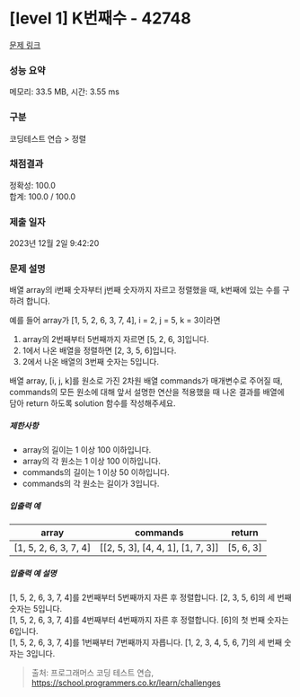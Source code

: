 # [level 1] K번째수 - 42748 

[문제 링크](https://school.programmers.co.kr/learn/courses/30/lessons/42748) 

### 성능 요약

메모리: 33.5 MB, 시간: 3.55 ms

### 구분

코딩테스트 연습 > 정렬

### 채점결과

정확성: 100.0<br/>합계: 100.0 / 100.0

### 제출 일자

2023년 12월 2일 9:42:20

### 문제 설명

<p style="user-select: auto !important;">배열 array의 i번째 숫자부터 j번째 숫자까지 자르고 정렬했을 때, k번째에 있는 수를 구하려 합니다.</p>

<p style="user-select: auto !important;">예를 들어 array가 [1, 5, 2, 6, 3, 7, 4], i = 2, j = 5, k = 3이라면</p>

<ol style="user-select: auto !important;">
<li style="user-select: auto !important;">array의 2번째부터 5번째까지 자르면 [5, 2, 6, 3]입니다.</li>
<li style="user-select: auto !important;">1에서 나온 배열을 정렬하면 [2, 3, 5, 6]입니다.</li>
<li style="user-select: auto !important;">2에서 나온 배열의 3번째 숫자는 5입니다.</li>
</ol>

<p style="user-select: auto !important;">배열 array, [i, j, k]를 원소로 가진 2차원 배열 commands가 매개변수로 주어질 때, commands의 모든 원소에 대해 앞서 설명한 연산을 적용했을 때 나온 결과를 배열에 담아 return 하도록 solution 함수를 작성해주세요.</p>

<h5 style="user-select: auto !important;">제한사항</h5>

<ul style="user-select: auto !important;">
<li style="user-select: auto !important;">array의 길이는 1 이상 100 이하입니다.</li>
<li style="user-select: auto !important;">array의 각 원소는 1 이상 100 이하입니다.</li>
<li style="user-select: auto !important;">commands의 길이는 1 이상 50 이하입니다.</li>
<li style="user-select: auto !important;">commands의 각 원소는 길이가 3입니다.</li>
</ul>

<h5 style="user-select: auto !important;">입출력 예</h5>
<table class="table" style="user-select: auto !important;">
        <thead style="user-select: auto !important;"><tr style="user-select: auto !important;">
<th style="user-select: auto !important;">array</th>
<th style="user-select: auto !important;">commands</th>
<th style="user-select: auto !important;">return</th>
</tr>
</thead>
        <tbody style="user-select: auto !important;"><tr style="user-select: auto !important;">
<td style="user-select: auto !important;">[1, 5, 2, 6, 3, 7, 4]</td>
<td style="user-select: auto !important;">[[2, 5, 3], [4, 4, 1], [1, 7, 3]]</td>
<td style="user-select: auto !important;">[5, 6, 3]</td>
</tr>
</tbody>
      </table>
<h5 style="user-select: auto !important;">입출력 예 설명</h5>

<p style="user-select: auto !important;">[1, 5, 2, 6, 3, 7, 4]를 2번째부터 5번째까지 자른 후 정렬합니다. [2, 3, 5, 6]의 세 번째 숫자는 5입니다.<br style="user-select: auto !important;">
[1, 5, 2, 6, 3, 7, 4]를 4번째부터 4번째까지 자른 후 정렬합니다. [6]의 첫 번째 숫자는 6입니다.<br style="user-select: auto !important;">
[1, 5, 2, 6, 3, 7, 4]를 1번째부터 7번째까지 자릅니다. [1, 2, 3, 4, 5, 6, 7]의 세 번째 숫자는 3입니다.</p>


> 출처: 프로그래머스 코딩 테스트 연습, https://school.programmers.co.kr/learn/challenges